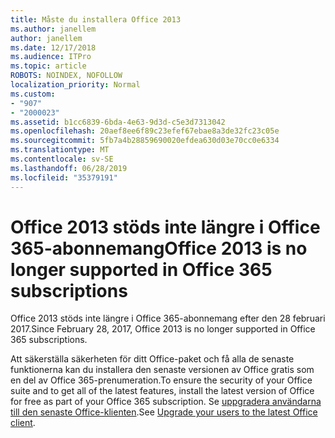 ```yaml
---
title: Måste du installera Office 2013
ms.author: janellem
author: janellem
ms.date: 12/17/2018
ms.audience: ITPro
ms.topic: article
ROBOTS: NOINDEX, NOFOLLOW
localization_priority: Normal
ms.custom:
- "907"
- "2000023"
ms.assetid: b1cc6839-6bda-4e63-9d3d-c5e3d7313042
ms.openlocfilehash: 20aef8ee6f89c23efef67ebae8a3de32fc23c05e
ms.sourcegitcommit: 5fb7a4b28859690020efdea630d03e70cc0e6334
ms.translationtype: MT
ms.contentlocale: sv-SE
ms.lasthandoff: 06/28/2019
ms.locfileid: "35379191"
---
```

# <a name="office-2013-is-no-longer-supported-in-office-365-subscriptions"></a><span data-ttu-id="296e6-102">Office 2013 stöds inte längre i Office 365-abonnemang</span><span class="sxs-lookup"><span data-stu-id="296e6-102">Office 2013 is no longer supported in Office 365 subscriptions</span></span>

<span data-ttu-id="296e6-103">Office 2013 stöds inte längre i Office 365-abonnemang efter den 28 februari 2017.</span><span class="sxs-lookup"><span data-stu-id="296e6-103">Since February 28, 2017, Office 2013 is no longer supported in Office 365 subscriptions.</span></span>
  
<span data-ttu-id="296e6-104">Att säkerställa säkerheten för ditt Office-paket och få alla de senaste funktionerna kan du installera den senaste versionen av Office gratis som en del av Office 365-prenumeration.</span><span class="sxs-lookup"><span data-stu-id="296e6-104">To ensure the security of your Office suite and to get all of the latest features, install the latest version of Office for free as part of your Office 365 subscription.</span></span> <span data-ttu-id="296e6-105">Se [uppgradera användarna till den senaste Office-klienten](https://docs.microsoft.com/office365/admin/setup/upgrade-users-to-latest-office-client).</span><span class="sxs-lookup"><span data-stu-id="296e6-105">See [Upgrade your users to the latest Office client](https://docs.microsoft.com/office365/admin/setup/upgrade-users-to-latest-office-client).</span></span>
  